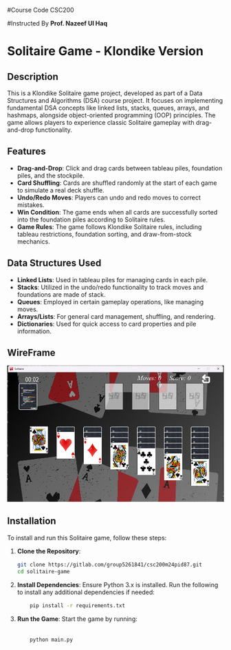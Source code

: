 #Course Code
            CSC200

#Instructed By
            **Prof. Nazeef Ul Haq**

# Solitaire Game - Klondike Version

## Description
This is a Klondike Solitaire game project, developed as part of a Data Structures and Algorithms (DSA) course project. It focuses on implementing fundamental DSA concepts like linked lists, stacks, queues, arrays, and hashmaps, alongside object-oriented programming (OOP) principles. The game allows players to experience classic Solitaire gameplay with drag-and-drop functionality.

## Features
- **Drag-and-Drop**: Click and drag cards between tableau piles, foundation piles, and the stockpile.
- **Card Shuffling**: Cards are shuffled randomly at the start of each game to simulate a real deck shuffle.
- **Undo/Redo Moves**: Players can undo and redo moves to correct mistakes.
- **Win Condition**: The game ends when all cards are successfully sorted into the foundation piles according to Solitaire rules.
- **Game Rules**: The game follows Klondike Solitaire rules, including tableau restrictions, foundation sorting, and draw-from-stock mechanics.

## Data Structures Used
- **Linked Lists**: Used in tableau piles for managing cards in each pile.
- **Stacks**: Utilized in the undo/redo functionality to track moves and foundations are made of stack.
- **Queues**: Employed in certain gameplay operations, like managing moves.
- **Arrays/Lists**: For general card management, shuffling, and rendering.
- **Dictionaries**: Used for quick access to card properties and pile information.
## WireFrame
![Solitaire Game Wireframe](images/WireFrame.png)
## Installation
To install and run this Solitaire game, follow these steps:

1. **Clone the Repository**:
   ```bash
   git clone https://gitlab.com/group5261841/csc200m24pid87.git
   cd solitaire-game


2. **Install Dependencies**:
Ensure Python 3.x is installed. Run the following to install any additional dependencies if needed:
    ```bash
        pip install -r requirements.txt
3. **Run the Game**:
                     Start the game by running:
    ```bash

        python main.py
